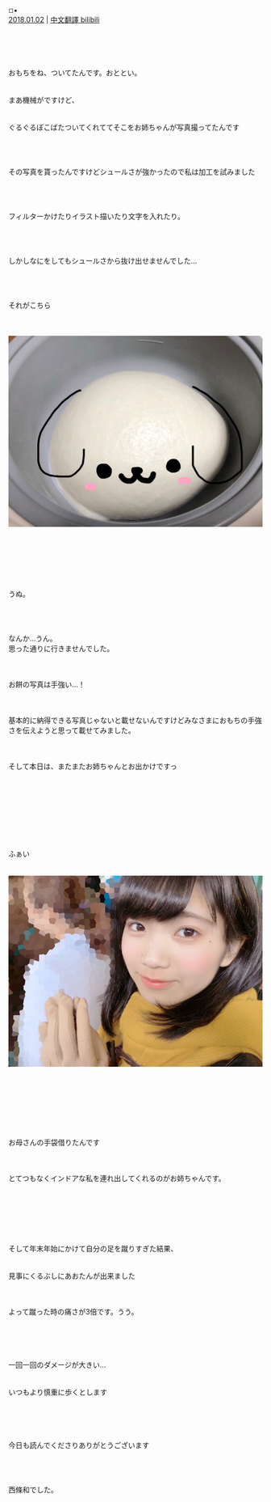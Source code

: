 ◽︎▪︎  
[2018.01.02](http://blog.nanabunnonijyuuni.com/s/n227/diary/detail/147?ima=1128&cd=blog) | [中文翻譯 bilibili](https://www.bilibili.com/read/cv4957589)  
<br><br><br><br><br>
おもちをね、ついてたんです。おととい。  
<br><br>
まあ機械がですけど、  
<br><br>
ぐるぐるぼこばたついてくれててそこをお姉ちゃんが写真撮ってたんです  
<br><br><br><br>
その写真を貰ったんですけどシュールさが強かったので私は加工を試みました  
<br><br><br><br>
フィルターかけたりイラスト描いたり文字を入れたり。  
<br><br><br><br>
しかしなにをしてもシュールさから抜け出せませんでした…  
<br><br><br><br>
それがこちら  
<br><br><br>
![20180102_Blog_Nagomi_#1](../../../../../Album/Backup/Blog/Nagomi/Jan2018/20180102_Blog_Nagomi_%231.PNG)  
<br><br><br><br><br><br><br>
うぬ。  
<br><br><br><br>
なんか…うん。  
思った通りに行きませんでした。  
<br><br><br>
お餅の写真は手強い…！  
<br><br><br>
基本的に納得できる写真じゃないと載せないんですけどみなさまにおもちの手強さを伝えようと思って載せてみました。  
<br><br><br>
そして本日は、またまたお姉ちゃんとお出かけですっ  
<br><br><br><br><br><br><br><br><br>
ふぁい  
<br><br>
![20180102_Blog_Nagomi_#2](../../../../../Album/Backup/Blog/Nagomi/Jan2018/20180102_Blog_Nagomi_%232.JPG)  
<br><br><br><br><br><br><br><br>
お母さんの手袋借りたんです  
<br><br><br>
とてつもなくインドアな私を連れ出してくれるのがお姉ちゃんです。  
<br><br><br><br><br><br><br>
そして年末年始にかけて自分の足を蹴りすぎた結果、  
<br><br>
見事にくるぶしにあおたんが出来ました  
<br><br><br>
よって蹴った時の痛さが3倍です。うう。  
<br><br><br><br><br>
一回一回のダメージが大きい…  
<br><br>
いつもより慎重に歩くとします  
<br><br><br><br><br>
今日も読んでくださりありがとうございます  
<br><br><br><br>
西條和でした。  
